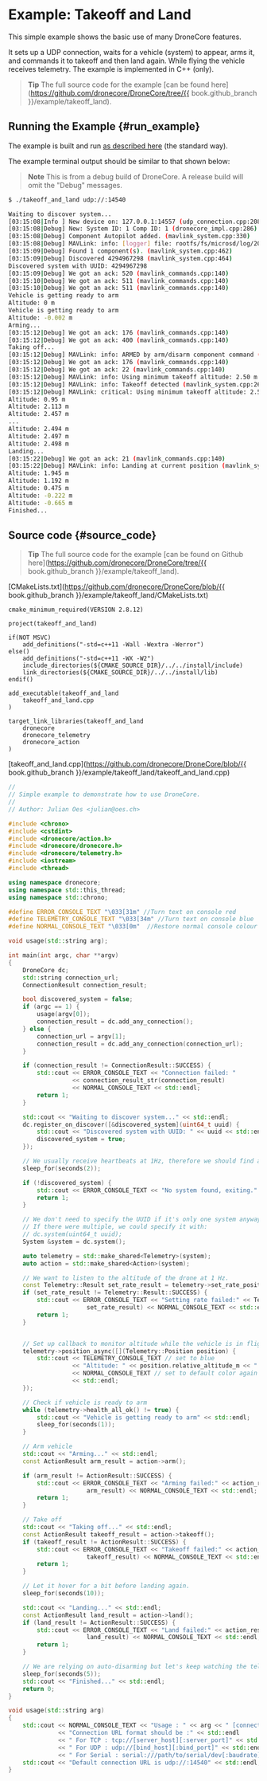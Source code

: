 # Example: Takeoff and Land

This simple example shows the basic use of many DroneCore features. 

It sets up a UDP connection, waits for a vehicle (system) to appear, arms it, and commands it to takeoff and then land again. While flying the vehicle receives telemetry. The example is implemented in C++ (only).

> **Tip** The full source code for the example [can be found here](https://github.com/dronecore/DroneCore/tree/{{ book.github_branch }}/example/takeoff_land).

## Running the Example {#run_example}

The example is built and run [as described here](../examples/README.md#trying_the_examples) (the standard way).

The example terminal output should be similar to that shown below:

> **Note** This is from a debug build of DroneCore. A release build will omit the "Debug" messages.

```sh
$ ./takeoff_and_land udp://:14540
```
```sh
Waiting to discover system...
[03:15:08|Info ] New device on: 127.0.0.1:14557 (udp_connection.cpp:208)
[03:15:08|Debug] New: System ID: 1 Comp ID: 1 (dronecore_impl.cpp:286)
[03:15:08|Debug] Component Autopilot added. (mavlink_system.cpp:330)
[03:15:08|Debug] MAVLink: info: [logger] file: rootfs/fs/microsd/log/2018-05-18/0 (mavlink_system.cpp:267)
[03:15:09|Debug] Found 1 component(s). (mavlink_system.cpp:462)
[03:15:09|Debug] Discovered 4294967298 (mavlink_system.cpp:464)
Discovered system with UUID: 4294967298
[03:15:09|Debug] We got an ack: 520 (mavlink_commands.cpp:140)
[03:15:10|Debug] We got an ack: 511 (mavlink_commands.cpp:140)
[03:15:10|Debug] We got an ack: 511 (mavlink_commands.cpp:140)
Vehicle is getting ready to arm
Altitude: 0 m
Vehicle is getting ready to arm
Altitude: -0.002 m
Arming...
[03:15:12|Debug] We got an ack: 176 (mavlink_commands.cpp:140)
[03:15:12|Debug] We got an ack: 400 (mavlink_commands.cpp:140)
Taking off...
[03:15:12|Debug] MAVLink: info: ARMED by arm/disarm component command (mavlink_system.cpp:267)
[03:15:12|Debug] We got an ack: 176 (mavlink_commands.cpp:140)
[03:15:12|Debug] We got an ack: 22 (mavlink_commands.cpp:140)
[03:15:12|Debug] MAVLink: info: Using minimum takeoff altitude: 2.50 m (mavlink_system.cpp:267)
[03:15:12|Debug] MAVLink: info: Takeoff detected (mavlink_system.cpp:267)
[03:15:12|Debug] MAVLink: critical: Using minimum takeoff altitude: 2.50 m (mavlink_system.cpp:267)
Altitude: 0.95 m
Altitude: 2.113 m
Altitude: 2.457 m
...
Altitude: 2.494 m
Altitude: 2.497 m
Altitude: 2.498 m
Landing...
[03:15:22|Debug] We got an ack: 21 (mavlink_commands.cpp:140)
[03:15:22|Debug] MAVLink: info: Landing at current position (mavlink_system.cpp:267)
Altitude: 1.945 m
Altitude: 1.192 m
Altitude: 0.475 m
Altitude: -0.222 m
Altitude: -0.665 m
Finished...
```


## Source code {#source_code}

> **Tip** The full source code for the example [can be found on Github here](https://github.com/dronecore/DroneCore/tree/{{ book.github_branch }}/example/takeoff_land).

[CMakeLists.txt](https://github.com/dronecore/DroneCore/blob/{{ book.github_branch }}/example/takeoff_land/CMakeLists.txt)

```make
cmake_minimum_required(VERSION 2.8.12)

project(takeoff_and_land)

if(NOT MSVC)
    add_definitions("-std=c++11 -Wall -Wextra -Werror")
else()
    add_definitions("-std=c++11 -WX -W2")
    include_directories(${CMAKE_SOURCE_DIR}/../../install/include)
    link_directories(${CMAKE_SOURCE_DIR}/../../install/lib)
endif()

add_executable(takeoff_and_land
    takeoff_and_land.cpp
)

target_link_libraries(takeoff_and_land
    dronecore
    dronecore_telemetry
    dronecore_action
)
```

[takeoff_and_land.cpp](https://github.com/dronecore/DroneCore/blob/{{ book.github_branch }}/example/takeoff_land/takeoff_and_land.cpp)
```cpp
//
// Simple example to demonstrate how to use DroneCore.
//
// Author: Julian Oes <julian@oes.ch>

#include <chrono>
#include <cstdint>
#include <dronecore/action.h>
#include <dronecore/dronecore.h>
#include <dronecore/telemetry.h>
#include <iostream>
#include <thread>

using namespace dronecore;
using namespace std::this_thread;
using namespace std::chrono;

#define ERROR_CONSOLE_TEXT "\033[31m" //Turn text on console red
#define TELEMETRY_CONSOLE_TEXT "\033[34m" //Turn text on console blue
#define NORMAL_CONSOLE_TEXT "\033[0m"  //Restore normal console colour

void usage(std::string arg);

int main(int argc, char **argv)
{
    DroneCore dc;
    std::string connection_url;
    ConnectionResult connection_result;

    bool discovered_system = false;
    if (argc == 1) {
        usage(argv[0]);
        connection_result = dc.add_any_connection();
    } else {
        connection_url = argv[1];
        connection_result = dc.add_any_connection(connection_url);
    }

    if (connection_result != ConnectionResult::SUCCESS) {
        std::cout << ERROR_CONSOLE_TEXT << "Connection failed: "
                  << connection_result_str(connection_result)
                  << NORMAL_CONSOLE_TEXT << std::endl;
        return 1;
    }

    std::cout << "Waiting to discover system..." << std::endl;
    dc.register_on_discover([&discovered_system](uint64_t uuid) {
        std::cout << "Discovered system with UUID: " << uuid << std::endl;
        discovered_system = true;
    });

    // We usually receive heartbeats at 1Hz, therefore we should find a system after around 2 seconds.
    sleep_for(seconds(2));

    if (!discovered_system) {
        std::cout << ERROR_CONSOLE_TEXT << "No system found, exiting." << NORMAL_CONSOLE_TEXT << std::endl;
        return 1;
    }

    // We don't need to specify the UUID if it's only one system anyway.
    // If there were multiple, we could specify it with:
    // dc.system(uint64_t uuid);
    System &system = dc.system();

    auto telemetry = std::make_shared<Telemetry>(system);
    auto action = std::make_shared<Action>(system);

    // We want to listen to the altitude of the drone at 1 Hz.
    const Telemetry::Result set_rate_result = telemetry->set_rate_position(1.0);
    if (set_rate_result != Telemetry::Result::SUCCESS) {
        std::cout << ERROR_CONSOLE_TEXT << "Setting rate failed:" << Telemetry::result_str(
                      set_rate_result) << NORMAL_CONSOLE_TEXT << std::endl;
        return 1;
    }


    // Set up callback to monitor altitude while the vehicle is in flight
    telemetry->position_async([](Telemetry::Position position) {
        std::cout << TELEMETRY_CONSOLE_TEXT // set to blue
                  << "Altitude: " << position.relative_altitude_m << " m"
                  << NORMAL_CONSOLE_TEXT // set to default color again
                  << std::endl;
    });

    // Check if vehicle is ready to arm
    while (telemetry->health_all_ok() != true) {
        std::cout << "Vehicle is getting ready to arm" << std::endl;
        sleep_for(seconds(1));
    }

    // Arm vehicle
    std::cout << "Arming..." << std::endl;
    const ActionResult arm_result = action->arm();

    if (arm_result != ActionResult::SUCCESS) {
        std::cout << ERROR_CONSOLE_TEXT << "Arming failed:" << action_result_str(
                      arm_result) << NORMAL_CONSOLE_TEXT << std::endl;
        return 1;
    }

    // Take off
    std::cout << "Taking off..." << std::endl;
    const ActionResult takeoff_result = action->takeoff();
    if (takeoff_result != ActionResult::SUCCESS) {
        std::cout << ERROR_CONSOLE_TEXT << "Takeoff failed:" << action_result_str(
                      takeoff_result) << NORMAL_CONSOLE_TEXT << std::endl;
        return 1;
    }

    // Let it hover for a bit before landing again.
    sleep_for(seconds(10));

    std::cout << "Landing..." << std::endl;
    const ActionResult land_result = action->land();
    if (land_result != ActionResult::SUCCESS) {
        std::cout << ERROR_CONSOLE_TEXT << "Land failed:" << action_result_str(
                      land_result) << NORMAL_CONSOLE_TEXT << std::endl;
        return 1;
    }

    // We are relying on auto-disarming but let's keep watching the telemetry for a bit longer.
    sleep_for(seconds(5));
    std::cout << "Finished..." << std::endl;
    return 0;
}

void usage(std::string arg)
{
    std::cout << NORMAL_CONSOLE_TEXT << "Usage : " << arg << " [connection_url]" << std::endl
              << "Connection URL format should be :" << std::endl
              << " For TCP : tcp://[server_host][:server_port]" << std::endl
              << " For UDP : udp://[bind_host][:bind_port]" << std::endl
              << " For Serial : serial:///path/to/serial/dev[:baudrate]" << std::endl;
    std::cout << "Default connection URL is udp://:14540" << std::endl;
}
```
